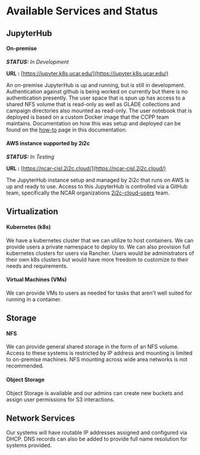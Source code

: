 # Available Services and Status

## JupyterHub
#### On-premise
***STATUS:*** *In Development*

**URL :** [https://jupyter.k8s.ucar.edu/](https://jupyter.k8s.ucar.edu/)


An on-premise JupyterHub is up and running, but is still in development. Authentication against github is being worked on currently but there is no authentication presently. The user space that is spun up has access to a shared NFS volume that is read-only as well as GLADE collections and campaign directories also mounted as read-only. The user notebook that is deployed is based on a custom Docker image that the CCPP team maintains. Documentation on how this was setup and deployed can be found on the [how-to](../how-to/k8sJH/customize-docker.md) page in this documentation.   

#### AWS instance supported by 2i2c
***STATUS:*** *In Testing*

**URL :** [https://ncar-cisl.2i2c.cloud/](https://ncar-cisl.2i2c.cloud/)

The JupyterHub instance setup and managed by 2i2c that runs on AWS is up and ready to use. Access to this JupyterHub is controlled via a GitHub team, specifically the NCAR organizations [2i2c-cloud-users](https://github.com/orgs/NCAR/teams/2i2c-cloud-users) team. 

## Virtualization
#### Kubernetes (k8s)
We have a kubernetes cluster that we can utilize to host containers. We can provide users a private namespace to deploy to. We can also provision full kubernetes clusters for users via Rancher. Users would be administrators of their own k8s clusters but would have more freedom to customize to their needs and requirements.  

#### Virtual Machines (VMs)
We can provide VMs to users as needed for tasks that aren't well suited for running in a container. 

## Storage
#### NFS
We can provide general shared storage in the form of an NFS volume. Access to these systems is restricted by IP address and mounting is limited to on-premise machines. NFS mounting across wide area networks is not recommended.  

#### Object Storage
Object Storage is available and our admins can create new buckets and assign user permissions for S3 interactions. 

## Network Services
Our systems will have routable IP addresses assigned and configured via DHCP. DNS records can also be added to provide full name resolution for systems provided. 